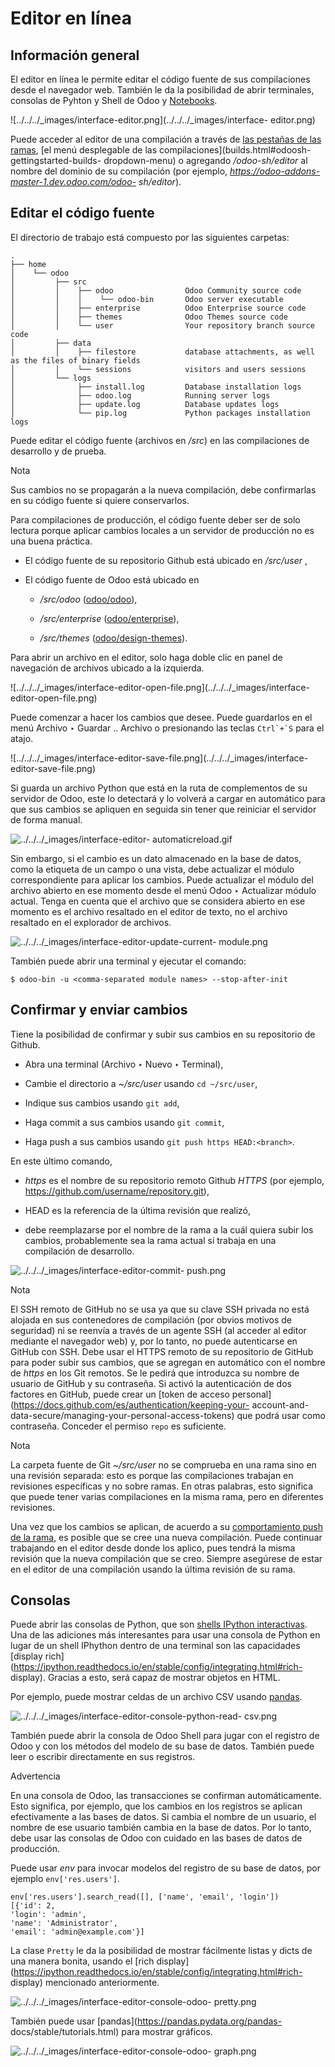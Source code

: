 # Editor en línea

## Información general

El editor en línea le permite editar el código fuente de sus compilaciones
desde el navegador web. También le da la posibilidad de abrir terminales,
consolas de Pyhton y Shell de Odoo y
[Notebooks](https://jupyterlab.readthedocs.io/en/stable/user/notebook.html).

![../../../_images/interface-editor.png](../../../_images/interface-
editor.png)

Puede acceder al editor de una compilación a través de [las pestañas de las
ramas](branches.html#odoosh-gettingstarted-branches-tabs), [el menú
desplegable de las compilaciones](builds.html#odoosh-gettingstarted-builds-
dropdown-menu) o agregando _/odoo-sh/editor_ al nombre del dominio de su
compilación (por ejemplo, _https://odoo-addons-master-1.dev.odoo.com/odoo-
sh/editor_).

## Editar el código fuente

El directorio de trabajo está compuesto por las siguientes carpetas:

    
    
    .
    ├── home
    │    └── odoo
    │         ├── src
    │         │    ├── odoo                Odoo Community source code
    │         │    │    └── odoo-bin       Odoo server executable
    │         │    ├── enterprise          Odoo Enterprise source code
    │         │    ├── themes              Odoo Themes source code
    │         │    └── user                Your repository branch source code
    │         ├── data
    │         │    ├── filestore           database attachments, as well as the files of binary fields
    │         │    └── sessions            visitors and users sessions
    │         └── logs
    │              ├── install.log         Database installation logs
    │              ├── odoo.log            Running server logs
    │              ├── update.log          Database updates logs
    │              └── pip.log             Python packages installation logs
    

Puede editar el código fuente (archivos en _/src_) en las compilaciones de
desarrollo y de prueba.

Nota

Sus cambios no se propagarán a la nueva compilación, debe confirmarlas en su
código fuente si quiere conservarlos.

Para compilaciones de producción, el código fuente deber ser de solo lectura
porque aplicar cambios locales a un servidor de producción no es una buena
práctica.

  * El código fuente de su repositorio Github está ubicado en _/src/user_ ,

  * El código fuente de Odoo está ubicado en

    * _/src/odoo_ ([odoo/odoo](https://github.com/odoo/odoo)),

    * _/src/enterprise_ ([odoo/enterprise](https://github.com/odoo/enterprise)),

    * _/src/themes_ ([odoo/design-themes](https://github.com/odoo/design-themes)).

Para abrir un archivo en el editor, solo haga doble clic en panel de
navegación de archivos ubicado a la izquierda.

![../../../_images/interface-editor-open-file.png](../../../_images/interface-
editor-open-file.png)

Puede comenzar a hacer los cambios que desee. Puede guardarlos en el menú
Archivo ‣ Guardar .. Archivo o presionando las teclas ``Ctrl`+`S`` para el
atajo.

![../../../_images/interface-editor-save-file.png](../../../_images/interface-
editor-save-file.png)

Si guarda un archivo Python que está en la ruta de complementos de su servidor
de Odoo, este lo detectará y lo volverá a cargar en automático para que sus
cambios se apliquen en seguida sin tener que reiniciar el servidor de forma
manual.

![../../../_images/interface-editor-
automaticreload.gif](../../../_images/interface-editor-automaticreload.gif)

Sin embargo, si el cambio es un dato almacenado en la base de datos, como la
etiqueta de un campo o una vista, debe actualizar el módulo correspondiente
para aplicar los cambios. Puede actualizar el módulo del archivo abierto en
ese momento desde el menú Odoo ‣ Actualizar módulo actual. Tenga en cuenta que
el archivo que se considera abierto en ese momento es el archivo resaltado en
el editor de texto, no el archivo resaltado en el explorador de archivos.

![../../../_images/interface-editor-update-current-
module.png](../../../_images/interface-editor-update-current-module.png)

También puede abrir una terminal y ejecutar el comando:

    
    
    $ odoo-bin -u <comma-separated module names> --stop-after-init
    

## Confirmar y enviar cambios

Tiene la posibilidad de confirmar y subir sus cambios en su repositorio de
Github.

  * Abra una terminal (Archivo ‣ Nuevo ‣ Terminal),

  * Cambie el directorio a _~/src/user_ usando `cd ~/src/user`,

  * Indique sus cambios usando `git add`,

  * Haga commit a sus cambios usando `git commit`,

  * Haga push a sus cambios usando `git push https HEAD:<branch>`.

En este último comando,

  * _https_ es el nombre de su repositorio remoto Github _HTTPS_ (por ejemplo, <https://github.com/username/repository.git>),

  * HEAD es la referencia de la última revisión que realizó,

  * <branch>debe reemplazarse por el nombre de la rama a la cuál quiera subir los cambios, probablemente sea la rama actual si trabaja en una compilación de desarrollo.

![../../../_images/interface-editor-commit-
push.png](../../../_images/interface-editor-commit-push.png)

Nota

El SSH remoto de GitHub no se usa ya que su clave SSH privada no está alojada
en sus contenedores de compilación (por obvios motivos de seguridad) ni se
reenvía a través de un agente SSH (al acceder al editor mediante el navegador
web) y, por lo tanto, no puede autenticarse en GitHub con SSH. Debe usar el
HTTPS remoto de su repositorio de GitHub para poder subir sus cambios, que se
agregan en automático con el nombre de _https_ en los Git remotos. Se le
pedirá que introduzca su nombre de usuario de GitHub y su contraseña. Si
activó la autenticación de dos factores en GitHub, puede crear un [token de
acceso personal](https://docs.github.com/es/authentication/keeping-your-
account-and-data-secure/managing-your-personal-access-tokens) que podrá usar
como contraseña. Conceder el permiso `repo` es suficiente.

Nota

La carpeta fuente de Git _~/src/user_ no se comprueba en una rama sino en una
revisión separada: esto es porque las compilaciones trabajan en revisiones
específicas y no sobre ramas. En otras palabras, esto significa que puede
tener varias compilaciones en la misma rama, pero en diferentes revisiones.

Una vez que los cambios se aplican, de acuerdo a su [comportamiento push de la
rama](branches.html#odoosh-gettingstarted-branches-tabs-settings), es posible
que se cree una nueva compilación. Puede continuar trabajando en el editor
desde donde los aplico, pues tendrá la misma revisión que la nueva compilación
que se creo. Siempre asegúrese de estar en el editor de una compilación usando
la última revisión de su rama.

## Consolas

Puede abrir las consolas de Python, que son [shells IPython
interactivas](https://ipython.readthedocs.io/en/stable/interactive/tutorial.html).
Una de las adiciones más interesantes para usar una consola de Python en lugar
de un shell IPhython dentro de una terminal son las capacidades [display
rich](https://ipython.readthedocs.io/en/stable/config/integrating.html#rich-
display). Gracias a esto, será capaz de mostrar objetos en HTML.

Por ejemplo, puede mostrar celdas de un archivo CSV usando
[pandas](https://pandas.pydata.org/pandas-docs/stable/tutorials.html).

![../../../_images/interface-editor-console-python-read-
csv.png](../../../_images/interface-editor-console-python-read-csv.png)

También puede abrir la consola de Odoo Shell para jugar con el registro de
Odoo y con los métodos del modelo de su base de datos. También puede leer o
escribir directamente en sus registros.

Advertencia

En una consola de Odoo, las transacciones se confirman automáticamente. Esto
significa, por ejemplo, que los cambios en los registros se aplican
efectivamente a las bases de datos. Si cambia el nombre de un usuario, el
nombre de ese usuario también cambia en la base de datos. Por lo tanto, debe
usar las consolas de Odoo con cuidado en las bases de datos de producción.

Puede usar _env_ para invocar modelos del registro de su base de datos, por
ejemplo `env['res.users']`.

    
    
    env['res.users'].search_read([], ['name', 'email', 'login'])
    [{'id': 2,
    'login': 'admin',
    'name': 'Administrator',
    'email': 'admin@example.com'}]
    

La clase `Pretty` le da la posibilidad de mostrar fácilmente listas y dicts de
una manera bonita, usando el [rich
display](https://ipython.readthedocs.io/en/stable/config/integrating.html#rich-
display) mencionado anteriormente.

![../../../_images/interface-editor-console-odoo-
pretty.png](../../../_images/interface-editor-console-odoo-pretty.png)

También puede usar [pandas](https://pandas.pydata.org/pandas-
docs/stable/tutorials.html) para mostrar gráficos.

![../../../_images/interface-editor-console-odoo-
graph.png](../../../_images/interface-editor-console-odoo-graph.png)


